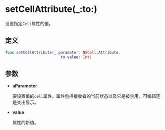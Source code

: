 # setCellAttribute(_:to:)

设置指定`Cell`属性的值。

## 定义

```swift
func setCellAttribute(_ parameter: NSCell.Attribute, 
                         to value: Int)
```

## 参数

* **aParameter**

    要设置值的`Cell`属性。属性包括接收者的当前状态以及它是被禁用，可编辑还是突出显示。

* **value**

    属性的新值。

